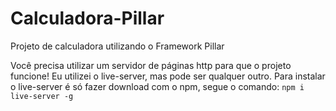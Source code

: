 # Calculadora-Pillar
Projeto de calculadora utilizando o Framework Pillar

Você precisa utilizar um servidor de páginas http para que o projeto funcione!
Eu utilizei o live-server, mas pode ser qualquer outro.
Para instalar o live-server é só fazer download com o npm, segue o comando:
`
  npm i live-server -g
`
